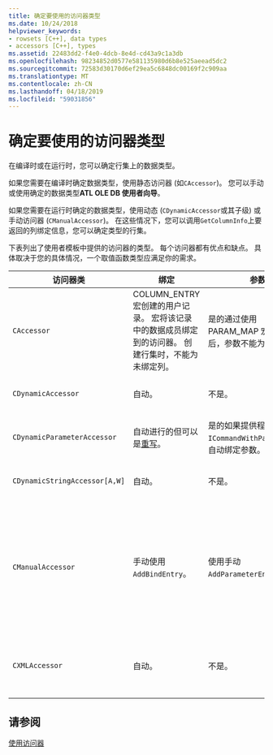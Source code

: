 ```yaml
---
title: 确定要使用的访问器类型
ms.date: 10/24/2018
helpviewer_keywords:
- rowsets [C++], data types
- accessors [C++], types
ms.assetid: 22483dd2-f4e0-4dcb-8e4d-cd43a9c1a3db
ms.openlocfilehash: 98234852d0577e581135980d6b8e525aeead5dc2
ms.sourcegitcommit: 72583d30170d6ef29ea5c6848dc00169f2c909aa
ms.translationtype: MT
ms.contentlocale: zh-CN
ms.lasthandoff: 04/18/2019
ms.locfileid: "59031856"
---
```

# <a name="determining-which-type-of-accessor-to-use"></a>确定要使用的访问器类型

在编译时或在运行时，您可以确定行集上的数据类型。

如果您需要在编译时确定数据类型，使用静态访问器 (如`CAccessor`)。 您可以手动或使用确定的数据类型**ATL OLE DB 使用者向导**。

如果您需要在运行时确定的数据类型，使用动态 (`CDynamicAccessor`或其子级) 或手动访问器 (`CManualAccessor`)。 在这些情况下，您可以调用`GetColumnInfo`上要返回的列绑定信息，您可以确定类型的行集。

下表列出了使用者模板中提供的访问器的类型。 每个访问器都有优点和缺点。 具体取决于您的具体情况，一个取值函数类型应满足你的需求。

|访问器类|绑定|参数|注释|
|--------------------|-------------|---------------|-------------|
|`CAccessor`|COLUMN_ENTRY 宏创建的用户记录。 宏将该记录中的数据成员绑定到的访问器。 创建行集时，不能为未绑定列。|是的通过使用 PARAM_MAP 宏项。 绑定后，参数不能为未绑定。|由于少量的代码的最快访问器。|
|`CDynamicAccessor`|自动。|不是。|如果不知道的行集中的数据类型，这很有用。|
|`CDynamicParameterAccessor`|自动进行的但可以是[重写](../../data/oledb/overriding-a-dynamic-accessor.md)。|是的如果提供程序支持`ICommandWithParameters`。 自动绑定参数。|低于`CDynamicAccessor`但可用于调用泛型存储的过程。|
|`CDynamicStringAccessor[A,W]`|自动。|不是。|检索从字符串数据作为数据存储区访问的数据。|
|`CManualAccessor`|手动使用`AddBindEntry`。|使用手动`AddParameterEntry`。|快速;参数和列绑定仅一次。 确定要使用数据的类型。 (请参阅[DBVIEWER](https://github.com/Microsoft/VCSamples)示例有关的示例。)需要更多代码`CDynamicAccessor`或`CAccessor`。 而是要直接调用 OLE DB。|
|`CXMLAccessor`|自动。|不是。|检索从字符串数据作为数据存储区访问的数据，并将其格式化为 XML 标记数据。|

## <a name="see-also"></a>请参阅

[使用访问器](../../data/oledb/using-accessors.md)